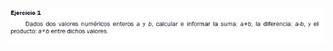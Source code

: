 ![](https://github.com/Alexix87/practicaLogica/blob/master/ejerciciosIniciales/ejercicio_01/ejercicio_01.png)